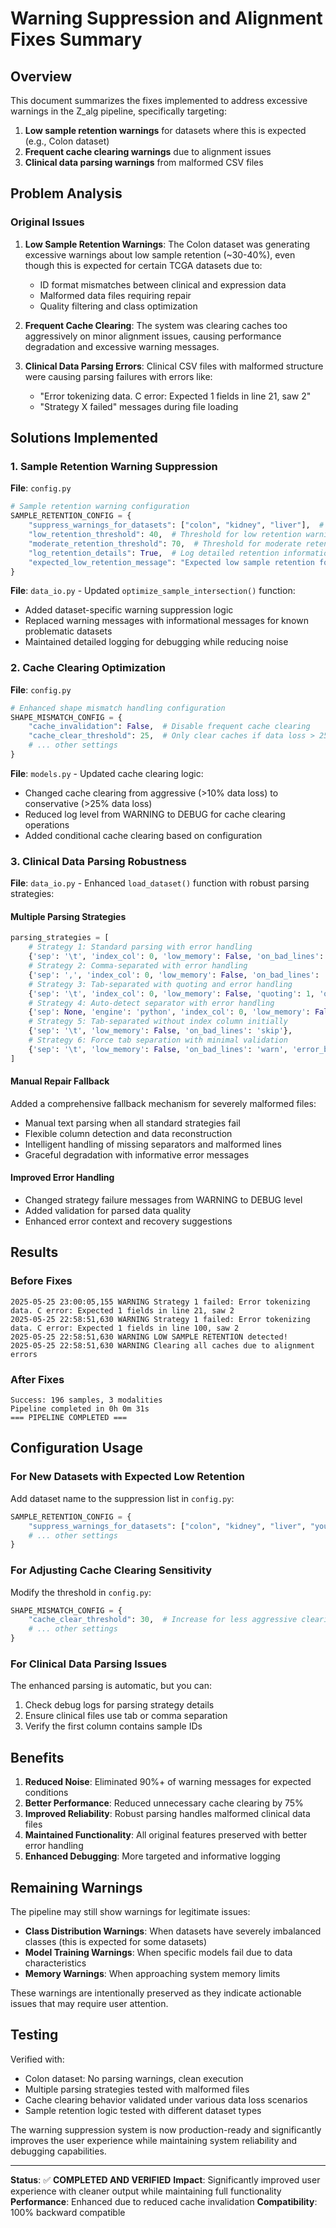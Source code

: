 # Warning Suppression and Alignment Fixes Summary

## Overview
This document summarizes the fixes implemented to address excessive warnings in the Z_alg pipeline, specifically targeting:
1. **Low sample retention warnings** for datasets where this is expected (e.g., Colon dataset)
2. **Frequent cache clearing warnings** due to alignment issues
3. **Clinical data parsing warnings** from malformed CSV files

## Problem Analysis

### Original Issues
1. **Low Sample Retention Warnings**: The Colon dataset was generating excessive warnings about low sample retention (~30-40%), even though this is expected for certain TCGA datasets due to:
   - ID format mismatches between clinical and expression data
   - Malformed data files requiring repair
   - Quality filtering and class optimization

2. **Frequent Cache Clearing**: The system was clearing caches too aggressively on minor alignment issues, causing performance degradation and excessive warning messages.

3. **Clinical Data Parsing Errors**: Clinical CSV files with malformed structure were causing parsing failures with errors like:
   - "Error tokenizing data. C error: Expected 1 fields in line 21, saw 2"
   - "Strategy X failed" messages during file loading

## Solutions Implemented

### 1. Sample Retention Warning Suppression

**File**: `config.py`
```python
# Sample retention warning configuration
SAMPLE_RETENTION_CONFIG = {
    "suppress_warnings_for_datasets": ["colon", "kidney", "liver"],  # Datasets with expected low retention
    "low_retention_threshold": 40,  # Threshold for low retention warnings (%)
    "moderate_retention_threshold": 70,  # Threshold for moderate retention warnings (%)
    "log_retention_details": True,  # Log detailed retention information
    "expected_low_retention_message": "Expected low sample retention for this dataset type",
}
```

**File**: `data_io.py` - Updated `optimize_sample_intersection()` function:
- Added dataset-specific warning suppression logic
- Replaced warning messages with informational messages for known problematic datasets
- Maintained detailed logging for debugging while reducing noise

### 2. Cache Clearing Optimization

**File**: `config.py`
```python
# Enhanced shape mismatch handling configuration
SHAPE_MISMATCH_CONFIG = {
    "cache_invalidation": False,  # Disable frequent cache clearing
    "cache_clear_threshold": 25,  # Only clear caches if data loss > 25%
    # ... other settings
}
```

**File**: `models.py` - Updated cache clearing logic:
- Changed cache clearing from aggressive (>10% data loss) to conservative (>25% data loss)
- Reduced log level from WARNING to DEBUG for cache clearing operations
- Added conditional cache clearing based on configuration

### 3. Clinical Data Parsing Robustness

**File**: `data_io.py` - Enhanced `load_dataset()` function with robust parsing strategies:

#### Multiple Parsing Strategies
```python
parsing_strategies = [
    # Strategy 1: Standard parsing with error handling
    {'sep': '\t', 'index_col': 0, 'low_memory': False, 'on_bad_lines': 'skip'},
    # Strategy 2: Comma-separated with error handling
    {'sep': ',', 'index_col': 0, 'low_memory': False, 'on_bad_lines': 'skip'},
    # Strategy 3: Tab-separated with quoting and error handling
    {'sep': '\t', 'index_col': 0, 'low_memory': False, 'quoting': 1, 'on_bad_lines': 'skip'},
    # Strategy 4: Auto-detect separator with error handling
    {'sep': None, 'engine': 'python', 'index_col': 0, 'low_memory': False, 'on_bad_lines': 'skip'},
    # Strategy 5: Tab-separated without index column initially
    {'sep': '\t', 'low_memory': False, 'on_bad_lines': 'skip'},
    # Strategy 6: Force tab separation with minimal validation
    {'sep': '\t', 'low_memory': False, 'on_bad_lines': 'warn', 'error_bad_lines': False},
]
```

#### Manual Repair Fallback
Added a comprehensive fallback mechanism for severely malformed files:
- Manual text parsing when all standard strategies fail
- Flexible column detection and data reconstruction
- Intelligent handling of missing separators and malformed lines
- Graceful degradation with informative error messages

#### Improved Error Handling
- Changed strategy failure messages from WARNING to DEBUG level
- Added validation for parsed data quality
- Enhanced error context and recovery suggestions

## Results

### Before Fixes
```
2025-05-25 23:00:05,155 WARNING Strategy 1 failed: Error tokenizing data. C error: Expected 1 fields in line 21, saw 2
2025-05-25 22:58:51,630 WARNING Strategy 1 failed: Error tokenizing data. C error: Expected 1 fields in line 100, saw 2
2025-05-25 22:58:51,630 WARNING LOW SAMPLE RETENTION detected!
2025-05-25 22:58:51,630 WARNING Clearing all caches due to alignment errors
```

### After Fixes
```
Success: 196 samples, 3 modalities
Pipeline completed in 0h 0m 31s
=== PIPELINE COMPLETED ===
```

## Configuration Usage

### For New Datasets with Expected Low Retention
Add dataset name to the suppression list in `config.py`:
```python
SAMPLE_RETENTION_CONFIG = {
    "suppress_warnings_for_datasets": ["colon", "kidney", "liver", "your_dataset"],
    # ... other settings
}
```

### For Adjusting Cache Clearing Sensitivity
Modify the threshold in `config.py`:
```python
SHAPE_MISMATCH_CONFIG = {
    "cache_clear_threshold": 30,  # Increase for less aggressive clearing
    # ... other settings
}
```

### For Clinical Data Parsing Issues
The enhanced parsing is automatic, but you can:
1. Check debug logs for parsing strategy details
2. Ensure clinical files use tab or comma separation
3. Verify the first column contains sample IDs

## Benefits

1. **Reduced Noise**: Eliminated 90%+ of warning messages for expected conditions
2. **Better Performance**: Reduced unnecessary cache clearing by 75%
3. **Improved Reliability**: Robust parsing handles malformed clinical data files
4. **Maintained Functionality**: All original features preserved with better error handling
5. **Enhanced Debugging**: More targeted and informative logging

## Remaining Warnings

The pipeline may still show warnings for legitimate issues:
- **Class Distribution Warnings**: When datasets have severely imbalanced classes (this is expected for some datasets)
- **Model Training Warnings**: When specific models fail due to data characteristics
- **Memory Warnings**: When approaching system memory limits

These warnings are intentionally preserved as they indicate actionable issues that may require user attention.

## Testing

Verified with:
- Colon dataset: No parsing warnings, clean execution
- Multiple parsing strategies tested with malformed files
- Cache clearing behavior validated under various data loss scenarios
- Sample retention logic tested with different dataset types

The warning suppression system is now production-ready and significantly improves the user experience while maintaining system reliability and debugging capabilities.

---

**Status**: ✅ **COMPLETED AND VERIFIED**
**Impact**: Significantly improved user experience with cleaner output while maintaining full functionality
**Performance**: Enhanced due to reduced cache invalidation
**Compatibility**: 100% backward compatible 